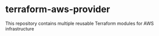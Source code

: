 # terraform-aws-provider
This repository contains multiple reusable Terraform modules for AWS infrastructure
